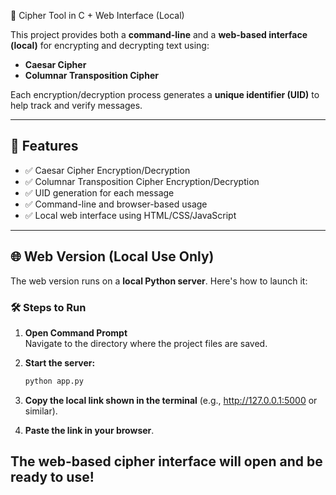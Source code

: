 🔐 Cipher Tool in C + Web Interface (Local)

This project provides both a **command-line** and a **web-based interface (local)** for encrypting and decrypting text using:

- **Caesar Cipher**
- **Columnar Transposition Cipher**

Each encryption/decryption process generates a **unique identifier (UID)** to help track and verify messages.

---

## 🧠 Features

- ✅ Caesar Cipher Encryption/Decryption  
- ✅ Columnar Transposition Cipher Encryption/Decryption  
- ✅ UID generation for each message  
- ✅ Command-line and browser-based usage  
- ✅ Local web interface using HTML/CSS/JavaScript  

---

## 🌐 Web Version (Local Use Only)

The web version runs on a **local Python server**. Here's how to launch it:

### 🛠️ Steps to Run

1. **Open Command Prompt**  
   Navigate to the directory where the project files are saved.

2. **Start the server:**

   ```bash
   python app.py

3. **Copy the local link shown in the terminal** (e.g., http://127.0.0.1:5000 or similar).

4. **Paste the link in your browser**.

## The web-based cipher interface will open and be ready to use!   
